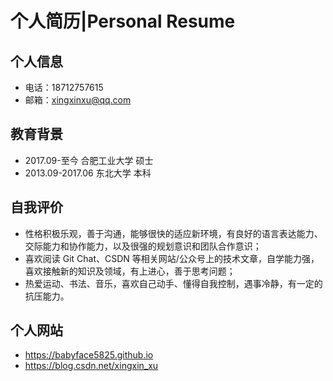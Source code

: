 # 个人简历|Personal Resume
## 个人信息  
- 电话：18712757615  
- 邮箱：xingxinxu@qq.com  
## 教育背景
- 2017.09-至今 合肥工业大学 硕士 
- 2013.09-2017.06 东北大学 本科

## 自我评价
- 性格积极乐观，善于沟通，能够很快的适应新环境，有良好的语言表达能力、交际能力和协作能力，以及很强的规划意识和团队合作意识；  
- 喜欢阅读 Git Chat、CSDN 等相关网站/公众号上的技术文章，自学能力强，喜欢接触新的知识及领域，有上进心，善于思考问题；  
- 热爱运动、书法、音乐，喜欢自己动手、懂得自我控制，遇事冷静，有一定的抗压能力。  

## 个人网站
- https://babyface5825.github.io  
- https://blog.csdn.net/xingxin_xu  
